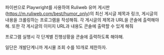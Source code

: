 
파이썬으로 Playwright를 사용하여 Ruliweb 유머 게시판(https://m.ruliweb.com/best/humor_only)의 최신 게시글 제목과 링크, 게시글의 내용을 크롤링하는 프로그램을 작성해줘. 
각 게시글의 제목과 URL을 콘솔에 출력해야 해.
또한 각 게시글의 이미지 URL과 내용도 콘솔에 출력할 수 있게 해줘

프로그램 실행시 각 단계별 진행상황을 콘솔에 출력하도록 해야해.

일단은 개발단계니까 게시물 조회 수를 10개로 제한하자.
